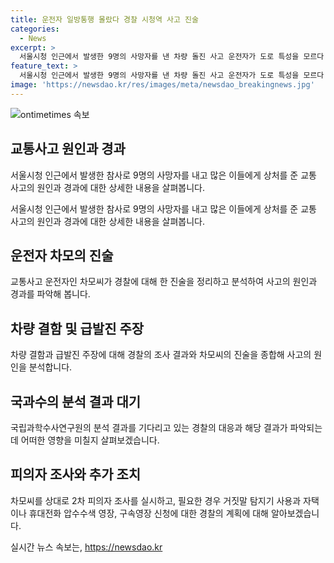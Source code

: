 ```yaml
---
title: 운전자 일방통행 몰랐다 경찰 시청역 사고 진술
categories:
  - News
excerpt: >
  서울시청 인근에서 발생한 9명의 사망자를 낸 차량 돌진 사고 운전자가 도로 특성을 모르다 진술한 것으로 전해졌다. 경찰은 운전자의 진술을 조사 중이며, 차량과 블랙박스 등의 감식 결과를 기다리고 있다. 운전자는 갈비뼈 10개를 골절한 상태로 입원 중이며, 거짓말 탐지기 사용과 압수수색 등을 검토 중이다. 이 사고는 역주행으로 인한 횡단보도 돌진으로 발생했으며, 운전자는 베테랑 기사로 알려져 있었다. (총 144자)
feature_text: >
  서울시청 인근에서 발생한 9명의 사망자를 낸 차량 돌진 사고 운전자가 도로 특성을 모르다 진술한 것으로 전해졌다. 경찰은 운전자의 진술을 조사 중이며, 차량과 블랙박스 등의 감식 결과를 기다리고 있다. 운전자는 갈비뼈 10개를 골절한 상태로 입원 중이며, 거짓말 탐지기 사용과 압수수색 등을 검토 중이다. 이 사고는 역주행으로 인한 횡단보도 돌진으로 발생했으며, 운전자는 베테랑 기사로 알려져 있었다. (총 144자)
image: 'https://newsdao.kr/res/images/meta/newsdao_breakingnews.jpg'
---
```


<p><img src="https://newsdao.kr/res/images/meta/newsdao_breakingnews.jpg" alt="ontimetimes 속보" /></p>

<h2 data-ke-size="size26">교통사고 원인과 경과</h2>

<p data-ke-size="size16">서울시청 인근에서 발생한 참사로 9명의 사망자를 내고 많은 이들에게 상처를 준 교통 사고의 원인과 경과에 대한 상세한 내용을 살펴봅니다.</p>

<p data-ke-size="size16">서울시청 인근에서 발생한 참사로 9명의 사망자를 내고 많은 이들에게 상처를 준 교통 사고의 원인과 경과에 대한 상세한 내용을 살펴봅니다.</p>

<h2 data-ke-size="size26">운전자 차모의 진술</h2>

<p data-ke-size="size16">교통사고 운전자인 차모씨가 경찰에 대해 한 진술을 정리하고 분석하여 사고의 원인과 경과를 파악해 봅니다.</p>

<h2 data-ke-size="size26">차량 결함 및 급발진 주장</h2>

<p data-ke-size="size16">차량 결함과 급발진 주장에 대해 경찰의 조사 결과와 차모씨의 진술을 종합해 사고의 원인을 분석합니다.</p>

<h2 data-ke-size="size26">국과수의 분석 결과 대기</h2>

<p data-ke-size="size16">국립과학수사연구원의 분석 결과를 기다리고 있는 경찰의 대응과 해당 결과가 파악되는 데 어떠한 영향을 미칠지 살펴보겠습니다.</p>

<h2 data-ke-size="size26">피의자 조사와 추가 조치</h2>

<p data-ke-size="size16">차모씨를 상대로 2차 피의자 조사를 실시하고, 필요한 경우 거짓말 탐지기 사용과 자택이나 휴대전화 압수수색 영장, 구속영장 신청에 대한 경찰의 계획에 대해 알아보겠습니다.</p>
실시간 뉴스 속보는, <a href="https://newsdao.kr" rel="dofollow">https://newsdao.kr</a>


